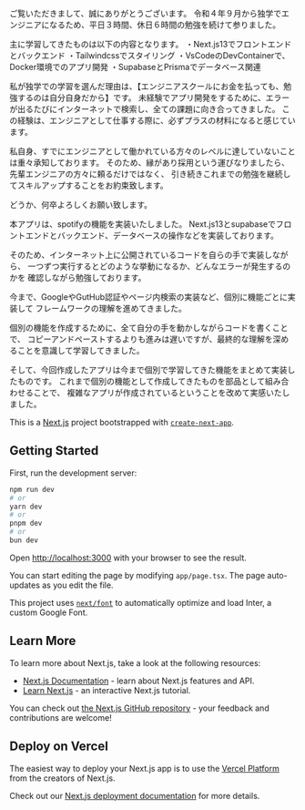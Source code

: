 ご覧いただきまして、誠にありがとうございます。
令和４年９月から独学でエンジニアになるため、平日３時間、休日６時間の勉強を続けて参りました。

主に学習してきたものは以下の内容となります。
・Next.js13でフロントエンドとバックエンド
・Tailwindcssでスタイリング
・VsCodeのDevContainerで、Docker環境でのアプリ開発
・SupabaseとPrismaでデータベース関連

私が独学での学習を選んだ理由は、【エンジニアスクールにお金を払っても、勉強するのは自分自身だから】です。
未経験でアプリ開発をするために、エラーが出るたびにインターネットで検索し、全ての課題に向き合ってきました。
この経験は、エンジニアとして仕事する際に、必ずプラスの材料になると感じています。

私自身、すでにエンジニアとして働かれている方々のレベルに達していないことは重々承知しております。
そのため、縁があり採用という運びなりましたら、先輩エンジニアの方々に頼るだけではなく、
引き続きこれまでの勉強を継続してスキルアップすることをお約束致します。

どうか、何卒よろしくお願い致します。


本アプリは、spotifyの機能を実装いたしました。
Next.js13とsupabaseでフロントエンドとバックエンド、データベースの操作などを実装しております。

そのため、インターネット上に公開されているコードを自らの手で実装しながら、
一つずつ実行するとどのような挙動になるか、どんなエラーが発生するのかを
確認しながら勉強しております。

今まで、GoogleやGutHub認証やページ内検索の実装など、個別に機能ごとに実装して
フレームワークの理解を進めてきました。

個別の機能を作成するために、全て自分の手を動かしながらコードを書くことで、
コピーアンドペーストするよりも進みは遅いですが、最終的な理解を深めることを意識して学習してきました。

そして、今回作成したアプリは今まで個別で学習してきた機能をまとめて実装したものです。
これまで個別の機能として作成してきたものを部品として組み合わせることで、
複雑なアプリが作成されているということを改めて実感いたしました。


This is a [Next.js](https://nextjs.org/) project bootstrapped with [`create-next-app`](https://github.com/vercel/next.js/tree/canary/packages/create-next-app).

## Getting Started

First, run the development server:

```bash
npm run dev
# or
yarn dev
# or
pnpm dev
# or
bun dev
```

Open [http://localhost:3000](http://localhost:3000) with your browser to see the result.

You can start editing the page by modifying `app/page.tsx`. The page auto-updates as you edit the file.

This project uses [`next/font`](https://nextjs.org/docs/basic-features/font-optimization) to automatically optimize and load Inter, a custom Google Font.

## Learn More

To learn more about Next.js, take a look at the following resources:

- [Next.js Documentation](https://nextjs.org/docs) - learn about Next.js features and API.
- [Learn Next.js](https://nextjs.org/learn) - an interactive Next.js tutorial.

You can check out [the Next.js GitHub repository](https://github.com/vercel/next.js/) - your feedback and contributions are welcome!

## Deploy on Vercel

The easiest way to deploy your Next.js app is to use the [Vercel Platform](https://vercel.com/new?utm_medium=default-template&filter=next.js&utm_source=create-next-app&utm_campaign=create-next-app-readme) from the creators of Next.js.

Check out our [Next.js deployment documentation](https://nextjs.org/docs/deployment) for more details.
